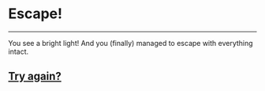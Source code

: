 # Escape!
---

You see a bright light! And you (finally) managed to escape with everything intact.

## [Try again?](../../home)
